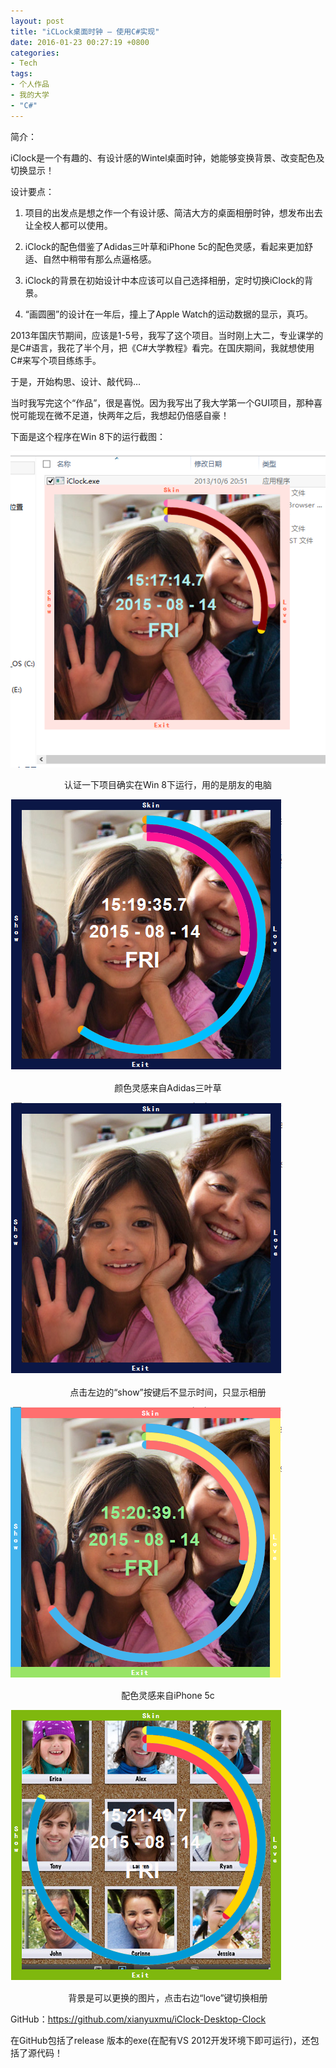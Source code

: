 ```yaml
---
layout: post
title: "iCLock桌面时钟 – 使用C#实现"
date: 2016-01-23 00:27:19 +0800
categories:
- Tech
tags:
- 个人作品
- 我的大学
- "C#"
---
```


简介：

iClock是一个有趣的、有设计感的Wintel桌面时钟，她能够变换背景、改变配色及切换显示！

设计要点：

1. 项目的出发点是想之作一个有设计感、简洁大方的桌面相册时钟，想发布出去让全校人都可以使用。
    
2. iClock的配色借鉴了Adidas三叶草和iPhone 5c的配色灵感，看起来更加舒适、自然中稍带有那么点逼格感。
    
3. iClock的背景在初始设计中本应该可以自己选择相册，定时切换iClock的背景。
    
4. “画圆圈”的设计在一年后，撞上了Apple Watch的运动数据的显示，真巧。

 

2013年国庆节期间，应该是1-5号，我写了这个项目。当时刚上大二，专业课学的是C#语言，我花了半个月，把《C#大学教程》看完。在国庆期间，我就想使用C#来写个项目练练手。

于是，开始构思、设计、敲代码…

当时我写完这个“作品”，很是喜悦。因为我写出了我大学第一个GUI项目，那种喜悦可能现在微不足道，快两年之后，我想起仍倍感自豪！

下面是这个程序在Win 8下的运行截图：


![image](/uploads/iClock/iClock-1.png)


<center>认证一下项目确实在Win 8下运行，用的是朋友的电脑</center>

<!-- more -->

![image](/uploads/iClock/iClock-2.png)

<center>颜色灵感来自Adidas三叶草</center>

![image](/uploads/iClock/iClock-3.png)

<center>点击左边的“show”按键后不显示时间，只显示相册</center>

![image](/uploads/iClock/iClock-4.png)

<center>配色灵感来自iPhone 5c</center>

![image](/uploads/iClock/iClock-5.png)

<center>背景是可以更换的图片，点击右边“love”键切换相册</center>


GitHub：https://github.com/xianyuxmu/iClock-Desktop-Clock

在GitHub包括了release 版本的exe(在配有VS 2012开发环境下即可运行)，还包括了源代码！